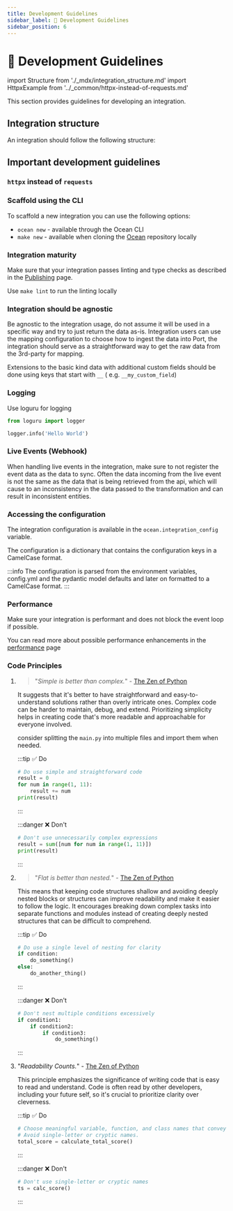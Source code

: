 ```yaml
---
title: Development Guidelines
sidebar_label: 🚧 Development Guidelines
sidebar_position: 6
---
```


# 🚧 Development Guidelines

import Structure from './\_mdx/integration_structure.md'
import HttpxExample from '../\_common/httpx-instead-of-requests.md'

This section provides guidelines for developing an integration.

## Integration structure

An integration should follow the following structure:

<Structure />

## Important development guidelines

### `httpx` instead of `requests`

<HttpxExample />

### Scaffold using the CLI

To scaffold a new integration you can use the following options:

- `ocean new` - available through the Ocean CLI
- `make new` - available when cloning the [Ocean](https://github.com/port-labs/port-ocean) repository locally

### Integration maturity

Make sure that your integration passes linting and type checks as described in
the [Publishing](../develop-an-integration/publish-an-integration.md#prerequisites) page.

Use `make lint` to run the linting locally

### Integration should be agnostic

Be agnostic to the integration usage, do not assume it will be used in a specific way and try to just return the data
as-is. Integration users can use the mapping configuration to choose how to ingest the data into Port, the integration
should serve as a straightforward way to get the raw data from the 3rd-party for mapping.

Extensions to the basic kind data with additional custom fields should be done using keys that start with `__` (
e.g. `__my_custom_field`)

### Logging

Use loguru for logging

```python showLineNumbers
from loguru import logger

logger.info('Hello World')
```

### Live Events (Webhook)

When handling live events in the integration, make sure to not register the event data as the data to sync.
Often the data incoming from the live event is not the same as the data that is being retrieved from the api, which will
cause to an inconsistency in the data passed to the transformation and can result in inconsistent entities.

### Accessing the configuration

The integration configuration is available in the `ocean.integration_config` variable.

The configuration is a dictionary that contains the configuration keys in a CamelCase format.

:::info
The configuration is parsed from the environment variables, config.yml and the pydantic model defaults and later on
formatted to a CamelCase format.
:::

### Performance

Make sure your integration is performant and does not block the event loop if possible.

You can read more about possible performance enhancements in the [performance](../develop-an-integration/performance.md)
page

### Code Principles

1. > "_Simple is better than complex._" - [The Zen of Python](https://peps.python.org/pep-0020/#the-zen-of-python)

   It suggests that it's better to have straightforward and easy-to-understand solutions rather than overly intricate
   ones. Complex code can be harder to maintain, debug, and extend. Prioritizing simplicity helps in creating code
   that's more readable and approachable for everyone involved.

   consider splitting the `main.py` into multiple files and import them when needed.

   :::tip ✅ Do

   ```python showLineNumbers
   # Do use simple and straightforward code
   result = 0
   for num in range(1, 11):
       result += num
   print(result)
   ```

   :::

   :::danger ❌ Don't

   ```python showLineNumbers
   # Don't use unnecessarily complex expressions
   result = sum([num for num in range(1, 11)])
   print(result)
   ```

   :::

2. > "_Flat is better than nested._" - [The Zen of Python](https://peps.python.org/pep-0020/#the-zen-of-python)

   This means that keeping code structures shallow and avoiding deeply nested blocks or structures can improve
   readability and make it easier to follow the logic. It encourages breaking down complex tasks into separate functions
   and modules instead of creating deeply nested structures that can be difficult to comprehend.

   :::tip ✅ Do

   ```python showLineNumbers
   # Do use a single level of nesting for clarity
   if condition:
       do_something()
   else:
       do_another_thing()
   ```

   :::

   :::danger ❌ Don't

   ```python showLineNumbers
   # Don't nest multiple conditions excessively
   if condition1:
       if condition2:
           if condition3:
               do_something()
   ```

   :::

3. "_Readability Counts._" - [The Zen of Python](https://peps.python.org/pep-0020/#the-zen-of-python)

   This principle emphasizes the significance of writing code that is easy to read and understand. Code is often read by
   other developers, including your future self, so it's crucial to prioritize clarity over cleverness.

   :::tip ✅ Do

   ```python showLineNumbers
   # Choose meaningful variable, function, and class names that convey their purpose or functionality.
   # Avoid single-letter or cryptic names.
   total_score = calculate_total_score()
   ```

   :::

   :::danger ❌ Don't

   ```python showLineNumbers
   # Don't use single-letter or cryptic names
   ts = calc_score()
   ```

   :::
